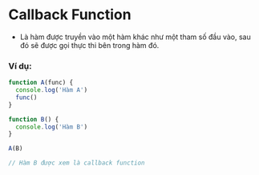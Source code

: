 # Callback Function

- Là hàm được truyền vào một hàm khác như một tham số đầu vào, sau đó sẽ được gọi thực thi bên trong hàm đó.

### Ví dụ:
```js
function A(func) {
  console.log('Hàm A')
  func()
}

function B() {
  console.log('Hàm B')
}

A(B)

// Hàm B được xem là callback function
```
